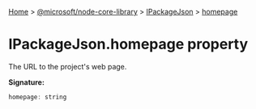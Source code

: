 [Home](./index) &gt; [@microsoft/node-core-library](./node-core-library.md) &gt; [IPackageJson](./node-core-library.ipackagejson.md) &gt; [homepage](./node-core-library.ipackagejson.homepage.md)

# IPackageJson.homepage property

The URL to the project's web page.

**Signature:**
```javascript
homepage: string
```
